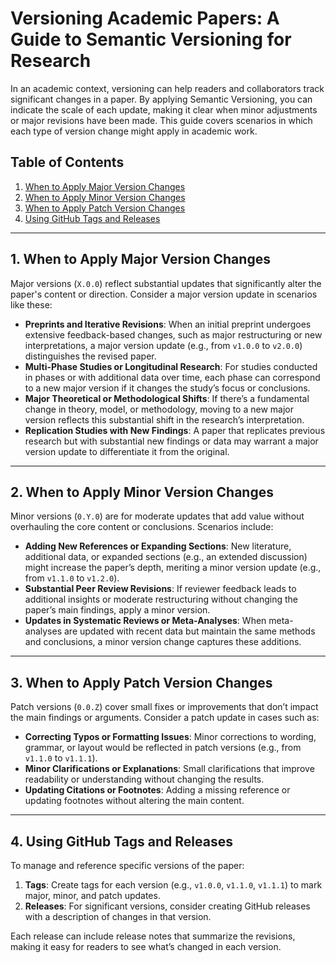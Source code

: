 # Versioning Academic Papers: A Guide to Semantic Versioning for Research

In an academic context, versioning can help readers and collaborators track significant changes in a paper. By applying Semantic Versioning, you can indicate the scale of each update, making it clear when minor adjustments or major revisions have been made. This guide covers scenarios in which each type of version change might apply in academic work.

## Table of Contents
1. [When to Apply Major Version Changes](#when-to-apply-major-version-changes)
2. [When to Apply Minor Version Changes](#when-to-apply-minor-version-changes)
3. [When to Apply Patch Version Changes](#when-to-apply-patch-version-changes)
4. [Using GitHub Tags and Releases](#using-github-tags-and-releases)

---

## 1. When to Apply Major Version Changes

Major versions (`X.0.0`) reflect substantial updates that significantly alter the paper's content or direction. Consider a major version update in scenarios like these:

- **Preprints and Iterative Revisions**: When an initial preprint undergoes extensive feedback-based changes, such as major restructuring or new interpretations, a major version update (e.g., from `v1.0.0` to `v2.0.0`) distinguishes the revised paper.
- **Multi-Phase Studies or Longitudinal Research**: For studies conducted in phases or with additional data over time, each phase can correspond to a new major version if it changes the study’s focus or conclusions.
- **Major Theoretical or Methodological Shifts**: If there’s a fundamental change in theory, model, or methodology, moving to a new major version reflects this substantial shift in the research’s interpretation.
- **Replication Studies with New Findings**: A paper that replicates previous research but with substantial new findings or data may warrant a major version update to differentiate it from the original.

---

## 2. When to Apply Minor Version Changes

Minor versions (`0.Y.0`) are for moderate updates that add value without overhauling the core content or conclusions. Scenarios include:

- **Adding New References or Expanding Sections**: New literature, additional data, or expanded sections (e.g., an extended discussion) might increase the paper’s depth, meriting a minor version update (e.g., from `v1.1.0` to `v1.2.0`).
- **Substantial Peer Review Revisions**: If reviewer feedback leads to additional insights or moderate restructuring without changing the paper’s main findings, apply a minor version.
- **Updates in Systematic Reviews or Meta-Analyses**: When meta-analyses are updated with recent data but maintain the same methods and conclusions, a minor version change captures these additions.

---

## 3. When to Apply Patch Version Changes

Patch versions (`0.0.Z`) cover small fixes or improvements that don’t impact the main findings or arguments. Consider a patch update in cases such as:

- **Correcting Typos or Formatting Issues**: Minor corrections to wording, grammar, or layout would be reflected in patch versions (e.g., from `v1.1.0` to `v1.1.1`).
- **Minor Clarifications or Explanations**: Small clarifications that improve readability or understanding without changing the results.
- **Updating Citations or Footnotes**: Adding a missing reference or updating footnotes without altering the main content.

---

## 4. Using GitHub Tags and Releases

To manage and reference specific versions of the paper:

1. **Tags**: Create tags for each version (e.g., `v1.0.0`, `v1.1.0`, `v1.1.1`) to mark major, minor, and patch updates.
2. **Releases**: For significant versions, consider creating GitHub releases with a description of changes in that version.

Each release can include release notes that summarize the revisions, making it easy for readers to see what’s changed in each version.